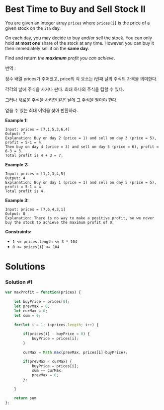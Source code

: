# Best Time to Buy and Sell Stock II

You are given an integer array `prices` where `prices[i]` is the price of a given stock on the `ith` day.

On each day, you may decide to buy and/or sell the stock. You can only hold **at most one** share of the stock at any time. However, you can buy it then immediately sell it on the **same day**.

Find and return *the **maximum** profit you can achieve*.

번역 :

정수 배열 prices가 주어졌고, price의 각 요소는 i번째 날의 주식의 가격을 의미한다.

각각의 날에 주식을 사거나 판다. 최대 하나의 주식을 킵할 수 있다. 

그러나 새로운 주식을 사려면 같은 날에 그 주식을 팔아야 한다.

얻을 수 있는 최대 이익을 찾아 반환하라.

**Example 1:**

```
Input: prices = [7,1,5,3,6,4]
Output: 7
Explanation: Buy on day 2 (price = 1) and sell on day 3 (price = 5), profit = 5-1 = 4.
Then buy on day 4 (price = 3) and sell on day 5 (price = 6), profit = 6-3 = 3.
Total profit is 4 + 3 = 7.

```

**Example 2:**

```
Input: prices = [1,2,3,4,5]
Output: 4
Explanation: Buy on day 1 (price = 1) and sell on day 5 (price = 5), profit = 5-1 = 4.
Total profit is 4.

```

**Example 3:**

```
Input: prices = [7,6,4,3,1]
Output: 0
Explanation: There is no way to make a positive profit, so we never buy the stock to achieve the maximum profit of 0.

```

**Constraints:**

- `1 <= prices.length <= 3 * 104`
- `0 <= prices[i] <= 104`

# Solutions

### Solution #1

```jsx
var maxProfit = function(prices) {
    
    let buyPrice = prices[0];
    let prevMax = 0;
    let curMax = 0; 
    let sum = 0;
    
    for(let i = 1; i<prices.length; i++) {
        
        if(prices[i] - buyPrice < 0) {
            buyPrice = prices[i];
        }
        
        curMax = Math.max(prevMax, prices[i]-buyPrice); 

        if(prevMax < curMax) {
            buyPrice = prices[i];
            sum += curMax;
            prevMax = 0;
        };
        
    }

    return sum
};
```